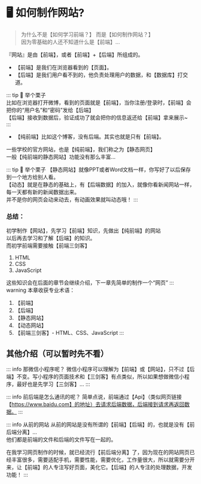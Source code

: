 # 🖥️ 如何制作网站?
> 为什么不是【如何学习前端？】 而是【如何制作网站？】   
> 因为零基础的人还不知道什么是【前端】...  

『网站』是由【前端】，或者【前端】+【后端】所组成的。
 
- 【前端】是我们在浏览器看到的【页面】。  
- 【后端】是我们用户看不到的，他负责处理用户的数据，和【数据库】打交道。

::: tip 🌰 举个栗子  
比如在浏览器打开微博，看到的页面就是【前端】，当你注册/登录时，【前端】会把你的“用户名”和“密码”发给【后端】  
【后端】接收到数据后，验证成功了就会把你的信息返还给【前端】拿来展示~  
:::

- 【纯前端】比如这个博客，没有后端。其实也就是只有【前端】。

一些学校的官方网站，也是【纯前端】，我们称之为【静态网页】  
一般【纯前端的静态网站】功能没有那么丰富...

::: tip 🌰 举个栗子
【静态网站】就像PPT或者Word文档一样，你写好了以后保存到一个地方给别人看。  
【动态】就是在静态的基础上，有【后端数据】的加入，就像你看新闻网站一样，每一天都有新的新闻数据出来。  
并不是你的网页会动来动去，有动画效果就叫动态哦！
:::


### 总结：
初学制作【网站】，先学习【前端】知识，先做出【纯前端】的网站      
以后再去学习和了解【后端】的知识。  
而初学前端需要接触【前端三剑客】
1. HTML 
2. CSS 
3. JavaScript

这些知识会在后面的章节会继续介绍，下一章先简单的制作一个“网页”
::: warning 本章收获专业术语：
1. 【前端】
2. 【后端】
3. 【静态网站】
4. 【动态网站】
5. 【前端三剑客】- HTML、CSS、JavaScript
:::

## 其他介绍（可以暂时先不看）

::: info 那微信小程序呢？
微信小程序可以理解为【前端】或【网站】，只不过【后端】不变。写小程序的页面技术和【三剑客】有点类似，所以如果想做微信小程序，最好也是先学习【三剑客】...
:::

::: info 前后端是怎么通讯的呢？
简单点说，前端通过【Api】（类似网页链接【https://www.baidu.com】的地址）去请求后端数据，后端接到请求再返回数据。
:::

::: info 从前的网站
从前的网站是没有所谓的【前端】【后端】的，也就是没有【前后端分离】...   
他们都是前端的文件和后端的文件写在一起的。  

在我学习网页制作的时候，就已经流行【前后端分离】了，因为现在的网站网页已经丰富很多，需要适配手机，需要性能，需要优化，工作量很大，所以就需要分开来，让【前端】的人专注写好页面，美化它。【后端】的人专注的处理数据，开发功能！
:::


